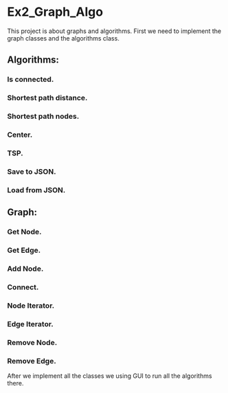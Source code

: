 # Ex2_Graph_Algo
This project is about graphs and algorithms.
First we need to implement the graph classes and the algorithms class.
## Algorithms:
### Is connected.
### Shortest path distance.
### Shortest path nodes.
### Center.
### TSP.
### Save to JSON.
### Load from JSON.
## Graph:
### Get Node.
### Get Edge.
### Add Node.
### Connect.
### Node Iterator.
### Edge Iterator.
### Remove Node.
### Remove Edge.
After we implement all the classes we using GUI to run all the algorithms there.
